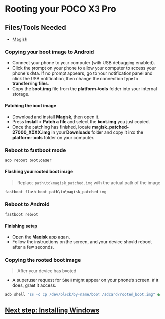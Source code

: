 # Rooting your POCO X3 Pro

## Files/Tools Needed

- [Magisk](https://github.com/topjohnwu/Magisk/releases/latest)

### Copying your boot image to Android

- Connect your phone to your computer (with USB debugging enabled).
- Click the prompt on your phone to allow your computer to access your phone's data. If no prompt appears, go to your notification panel and click the USB notification, then change the connection type to **transferring files**.
- Copy the **boot.img** file from the **platform-tools** folder into your internal storage.

#### Patching the boot image

- Download and install **Magisk**, then open it.
- Press **Install** > **Patch a file** and select the **boot.img** you just copied.
- Once the patching has finished, locate  **magisk_patched-27000_XXXX.img** in your **Downloads** folder and copy it into the **platform-tools** folder on your computer.

### Reboot to fastboot mode

```cmd
adb reboot bootloader
```

#### Flashing your rooted boot image
>
> Replace `path\to\magisk_patched.img` with the actual path of the image

```cmd
fastboot flash boot path\to\magisk_patched.img
```

### Reboot to Android

```cmd
fastboot reboot
```

#### Finishing setup

- Open the **Magisk** app again.
- Follow the instructions on the screen, and your device should reboot after a few seconds.

### Copying the rooted boot image
>
> After your device has booted

- A superuser request for Shell might appear on your phone's screen. If it does, grant it access.

```cmd
adb shell "su -c cp /dev/block/by-name/boot /sdcard/rooted_boot.img" & adb pull /sdcard/rooted_boot.img
```

## [Next step: Installing Windows](3-install.md)
